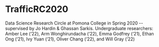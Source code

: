 # TrafficRC2020
Data Science Research Circle at Pomona College in Spring 2020 -- supervised by Jo Hardin &amp; Ghassan Sarkis.  Undergraduate researchers: Amber Lee (‘22), Arm Wonghirundacha (‘22), Emma Godfrey (‘21), Ethan Ong (‘21), Ivy Yuan (‘21), Oliver Chang (‘22), and Will Gray (‘22) 
